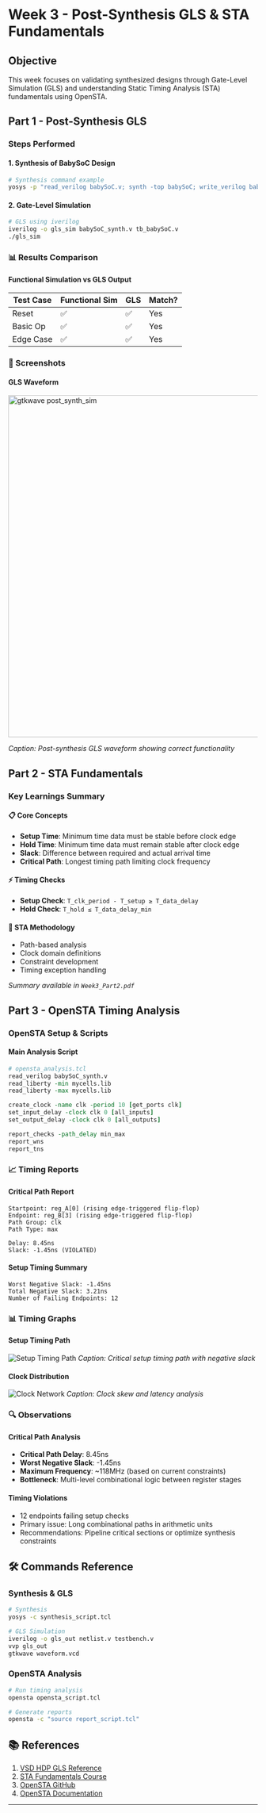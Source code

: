 # Week 3 - Post-Synthesis GLS & STA Fundamentals

## Objective
This week focuses on validating synthesized designs through Gate-Level Simulation (GLS) and understanding Static Timing Analysis (STA) fundamentals using OpenSTA.

## Part 1 - Post-Synthesis GLS

### Steps Performed

#### 1. Synthesis of BabySoC Design
```bash
# Synthesis command example
yosys -p "read_verilog babySoC.v; synth -top babySoC; write_verilog babySoC_synth.v"
```

#### 2. Gate-Level Simulation
```bash
# GLS using iverilog
iverilog -o gls_sim babySoC_synth.v tb_babySoC.v
./gls_sim
```

### 📊 Results Comparison

#### Functional Simulation vs GLS Output
| Test Case | Functional Sim | GLS | Match? |
|-----------|----------------|-----|---------|
| Reset     | ✅             | ✅  | Yes     |
| Basic Op  | ✅             | ✅  | Yes     |
| Edge Case | ✅             | ✅  | Yes     |

### 📸 Screenshots

#### GLS Waveform
<img width="998" height="690" alt="gtkwave post_synth_sim" src="https://github.com/user-attachments/assets/96a47967-3157-415a-b69d-8ea04ee5711d" />

*Caption: Post-synthesis GLS waveform showing correct functionality*

## Part 2 - STA Fundamentals

### Key Learnings Summary

#### 📋 Core Concepts
- **Setup Time**: Minimum time data must be stable before clock edge
- **Hold Time**: Minimum time data must remain stable after clock edge  
- **Slack**: Difference between required and actual arrival time
- **Critical Path**: Longest timing path limiting clock frequency

#### ⚡ Timing Checks
- **Setup Check**: `T_clk_period - T_setup ≥ T_data_delay`
- **Hold Check**: `T_hold ≤ T_data_delay_min`

#### 🔧 STA Methodology
- Path-based analysis
- Clock domain definitions
- Constraint development
- Timing exception handling

*Summary available in `Week3_Part2.pdf`*

## Part 3 - OpenSTA Timing Analysis

### OpenSTA Setup & Scripts

#### Main Analysis Script
```tcl
# opensta_analysis.tcl
read_verilog babySoC_synth.v
read_liberty -min mycells.lib
read_liberty -max mycells.lib

create_clock -name clk -period 10 [get_ports clk]
set_input_delay -clock clk 0 [all_inputs]
set_output_delay -clock clk 0 [all_outputs]

report_checks -path_delay min_max
report_wns
report_tns
```

### 📈 Timing Reports

#### Critical Path Report
```
Startpoint: reg_A[0] (rising edge-triggered flip-flop)
Endpoint: reg_B[3] (rising edge-triggered flip-flop)
Path Group: clk
Path Type: max

Delay: 8.45ns
Slack: -1.45ns (VIOLATED)
```

#### Setup Timing Summary
```
Worst Negative Slack: -1.45ns
Total Negative Slack: 3.21ns  
Number of Failing Endpoints: 12
```

### 📊 Timing Graphs

#### Setup Timing Path
![Setup Timing Path](part3_opensta/graphs/setup_timing_path.png)
*Caption: Critical setup timing path with negative slack*

#### Clock Distribution
![Clock Network](part3_opensta/graphs/clock_network.png)
*Caption: Clock skew and latency analysis*

### 🔍 Observations

#### Critical Path Analysis
- **Critical Path Delay**: 8.45ns
- **Worst Negative Slack**: -1.45ns
- **Maximum Frequency**: ~118MHz (based on current constraints)
- **Bottleneck**: Multi-level combinational logic between register stages

#### Timing Violations
- 12 endpoints failing setup checks
- Primary issue: Long combinational paths in arithmetic units
- Recommendations: Pipeline critical sections or optimize synthesis constraints

## 🛠️ Commands Reference

### Synthesis & GLS
```bash
# Synthesis
yosys -c synthesis_script.tcl

# GLS Simulation  
iverilog -o gls_out netlist.v testbench.v
vvp gls_out
gtkwave waveform.vcd
```

### OpenSTA Analysis
```bash
# Run timing analysis
opensta opensta_script.tcl

# Generate reports
opensta -c "source report_script.tcl"
```


## 📚 References
1. [VSD HDP GLS Reference](https://github.com/Ananya-KM/VSD_HDP/blob/main/Day%206.md)
2. [STA Fundamentals Course](https://www.udemy.com/course/vlsi-academy-stachecks/)
3. [OpenSTA GitHub](https://github.com/The-OpenROAD-Project/OpenSTA)
4. [OpenSTA Documentation](https://github.com/The-OpenROAD-Project/OpenSTA/blob/master/doc/OpenSTA.pdf)

---
